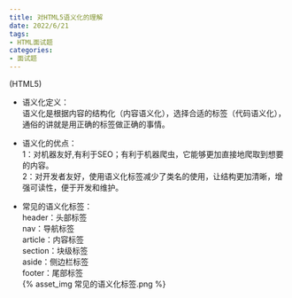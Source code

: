 ```yaml
---
title: 对HTML5语义化的理解
date: 2022/6/21
tags:
- HTML面试题
categories:
- 面试题
---
```

(HTML5)


<!--more-->


- 语义化定义：  
语义化是根据内容的结构化（内容语义化），选择合适的标签（代码语义化），通俗的讲就是用正确的标签做正确的事情。  


- 语义化的优点：  
1：对机器友好,有利于SEO；有利于机器爬虫，它能够更加直接地爬取到想要的内容。  
2：对开发者友好，使用语义化标签减少了类名的使用，让结构更加清晰，增强可读性，便于开发和维护。


- 常见的语义化标签：  
header：头部标签  
nav：导航标签  
article：内容标签  
section：块级标签  
aside：侧边栏标签  
footer：尾部标签     
{% asset_img 常见的语义化标签.png %}
